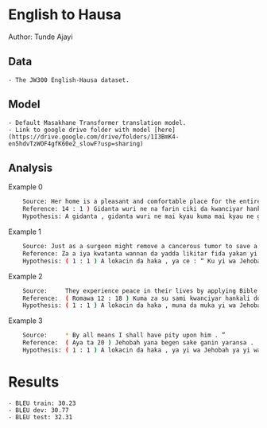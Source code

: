 # English to Hausa

Author: Tunde Ajayi

## Data

	- The JW300 English-Hausa dataset.
	
## Model

	- Default Masakhane Transformer translation model.
	- Link to google drive folder with model [here](https://drive.google.com/drive/folders/1I3BmK4-en5hdvTzWOF4gfK60e2_slowF?usp=sharing)
	
## Analysis

Example 0
```sh
	Source: Her home is a pleasant and comfortable place for the entire family .
 	Reference: 14 : 1 ) Gidanta wuri ne na farin ciki da kwanciyar hankali ga dukan iyalin .
 	Hypothesis: A gidanta , gidanta wuri ne mai kyau kuma mai kyau ne ga dukan iyalin .
```

Example 1
```sh
	Source: Just as a surgeon might remove a cancerous tumor to save a patient’s life , God will “ cut off ” the wicked so that good people can truly enjoy life on earth .
 	Reference: Za a iya kwatanta wannan da yadda likitar fiɗa yakan yi wa marar lafiya aiki saboda ya cire inda cutar kansa take a jikin marar lafiya don ya sami lafiya . Hakan ma Allah zai cire ko “ datse ” miyagu don nagargarun mutane su ji daɗin zama a duniya .
 	Hypothesis: ( 1 : 1 ) A lokacin da haka , ya ce : “ Ku yi wa Jehobah , “ Ku yi wa Jehobah , amma ya yi wa Jehobah , amma ya yi wa Jehobah . ”
```

Example 2
```sh
	Source:     They experience peace in their lives by applying Bible principles . ​ — Isaiah 48 : 18 .
 	Reference:  ( Romawa 12 : 18 ) Kuma za su sami kwanciyar hankali don suna bin ƙa’idodin Littafi Mai Tsarki . — Ishaya 48 : 18 .
 	Hypothesis: ( 1 : 1 ) A lokacin da haka , muna da muka yi wa Jehobah , kuma muna da kuma muka yi wa Jehobah .
```

Example 3
```sh
	Source:     * By all means I shall have pity upon him . ”
 	Reference:  ( Aya ta 20 ) Jehobah yana begen sake ganin yaransa .
 	Hypothesis: ( 1 : 1 ) A lokacin da haka , ya yi wa Jehobah ya yi wa Jehobah .
```

# Results
	- BLEU train: 30.23
	- BLEU dev: 30.77
	- BLEU test: 32.31



